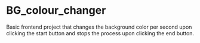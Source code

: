 # BG_colour_changer
Basic frontend project that changes the background color per second upon clicking the start button and stops the process upon clicking the end button.
